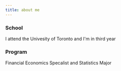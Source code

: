 ```yaml
---
title: about me 
---
```


### School 
I attend the Univesity of Toronto and I'm in third year 

### Program 
Financial Economics Specalist and Statistics Major  
